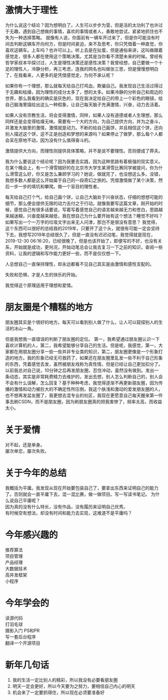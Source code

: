 # 激情大于理性

为什么说这个结论？因为想明白了。人生可以步步为营，但是活的太功利了也许过于无趣，遇到自己想做的事情，喜欢的事情或者人，勇敢地尝试，紧紧地抓住也不失为一种选择策略。 就像有人说，你面前有一辆车开过来了，但是你可能没有时间去判断这辆车开向何方，但是时间紧迫，来不及思考，你只凭借着一种直觉，你喜欢这辆车。上车吗？也许可以上。听上去是在扯蛋，但是通俗来讲，这叫做跟着感觉走，很多人都在使用这个策略决策。尤其是当你看不清楚未来的时候。曾经有哲学家叔本华探讨过，人生是理性决策还是感性决策？我曾经想，自己要做一个十足的理性人，冷静分析，再三考虑，连我的网名也叫做张三思，但是慢慢想明白了，在我看来，人更多的是凭借感觉走，为何不承认呢？  

如果你有一个理想，那么就每天给自己打鸡血，欺骗自己。我发现自己生活过得过于无趣和枯燥，因为理性的成分太多了，想的太多。如果冷静的分析自己和周边的世界，那么我看到的确实是灰色的，现在我决定给自己的带上一个彩色的眼镜，给自己脑海里描绘出这么一种假象，让自己每天脑子充满激情，兴奋，动力去活着。  

如果人没有宗教生活，将会变得激情，同样，如果人没有道德或者人生理想，那么同样还是会变得枯燥无味。需要有一个大的方向，为自己提供方向，并为之奋斗，并激发大脑里的激情，激情就是动力。不断的给自己画饼，并且相信这个饼，还向别人描述这个饼，这不正是创造和梦想的来源吗？如果停止了做梦，那么每个人都会呆在原地不动，因为没有什么值得奋斗的。

激情提供大方向，而理性则提供具体策略，并不是说不要理性。否则便成了莽夫。

我为什么要说这个结论呢？因为我要去实践，因为这种思路有着极强的现实意义。在某个晚会上，有一个滑雪贼好的在北京市大学生某滑雪比赛同学被提问，你为什么滑雪这么好，你又是怎么兼顾学习的？她说，做就完了，也没想这么多。没错，我想多数人都是这么开始属于自己的一段奇幻之旅的。凭借激情做了某个决策，然后一步一步的填坑和攀爬。做一个盲目的理性者。

每天给自己打个气，给自己画个饼，让自己大脑处于兴奋状态，仔细的想想可能的细节，那么便会提供无限的动力去付之于行动。就像我要写这篇文章，刚开始的时候，感觉自己有很多话要说，写着写着感觉自己的语言越来越无力和苍白，思路越来越迷糊，兴奋度越来越低，我在想自己为什么要开始有这个想法？睡觉不好吗？如果写出一个一万字的垃圾文字出来无人问津，那岂不是很没有意思？ 我觉得，这个东西可以很好的总结我的2019年，只要开了这个头，就很有可能一定会坚持下去，我想写2019年总结很久了，但是一直没有迟迟动笔，我觉得就是现在，2019-12-30 06:16:20，已经很晚了，但是也该开始了，即便写的不好，也没有关系，开始就是成功，更何况，开始动笔总会让我去复习一下之前的知识，查阅一些资料，让我的逻辑和写作能力更好一些，而不是仅仅想一下。

人总想自己一直保持理性，却永远都看不见自己其实是由激情和感性支配的。

失败和恐惧，才是人生的快乐的开始。

我觉得这个原理适用于理想和爱情。

# 朋友圈是个糟糕的地方

朋友圈其实是个很好的地方。每天可以看到别人做了什么，让人可以窥探别人的生活的冰山一角。  

但是我想我一直错误的判断了朋友圈的定位。 第一，我希望通过朋友圈认识一下喜欢计算机的人，第二，我希望能够分享自己的生活。但是呢，我感觉，第一，大家都在用朋友圈分享一些一些并非专业类的知识，第二，朋友圈更像是一个形象打造的地方。我的形象已经无可救药了，如果还在朋友圈里乱发一些不利于自己形象的东西，凭着感觉去发，虽然被朋友戏称为真性情，但是已经让自己更加扣分了。以前我总对自己说，10分钟之后再发朋友圈，忍住冲动，虽然没有做到。发出一条动态，其实是非常耗费精力去维护的，发出去想，别人怎么判断自己的，别人会不会有什么误解，怎么回复？基于种种考虑，我觉得逐渐不再更新朋友圈，因为传播的激情和动力被巨大的不确定性所压倒，我这个肤浅和激动的爱发朋友圈的人，也不想再发盆友圈了，我更想去混专业的社区，我现在更愿意自己每天醒来第一件事去刷CSDN，而不是朋友圈，因为刷朋友圈真的把我害惨了，频率太高，而收益太小。

# 关于爱情
对不起，还是单身。  
屡次单恋，屡次失败。  


# 关于今年的总结
我概括为平庸。我发现从现在开始要包装自己了，要拿出东西来证明自己的能力了。否则就会一直平庸下去，混一混比赛，做一做项目。写一写读书笔记。
为什么说自己平庸呢？  
因为真的没有什么特长，没有作品，没有履历来证明自己优秀。  
有时候空有想法，却没有时间和能力去实现，这难道不是平庸吗？    

# 今年感兴趣的
推荐算法  
项目管理  
产品经理  
大数据技术  
高并发框架    
小程序  

# 今年学会的
读源代码  
打羽毛球  
摄影入门
PS和PR    
写一套后台程序  
翻译一个开源项目  

# 新年几句话
1. 我的生活一定比别人的精彩，所以我没有必要看朋友圈
2. 明天一定会更好，所以今天要为之努力，要相信自己内心的明天
3. 机会来了一定要抓得住，所以现在必须要准备好

